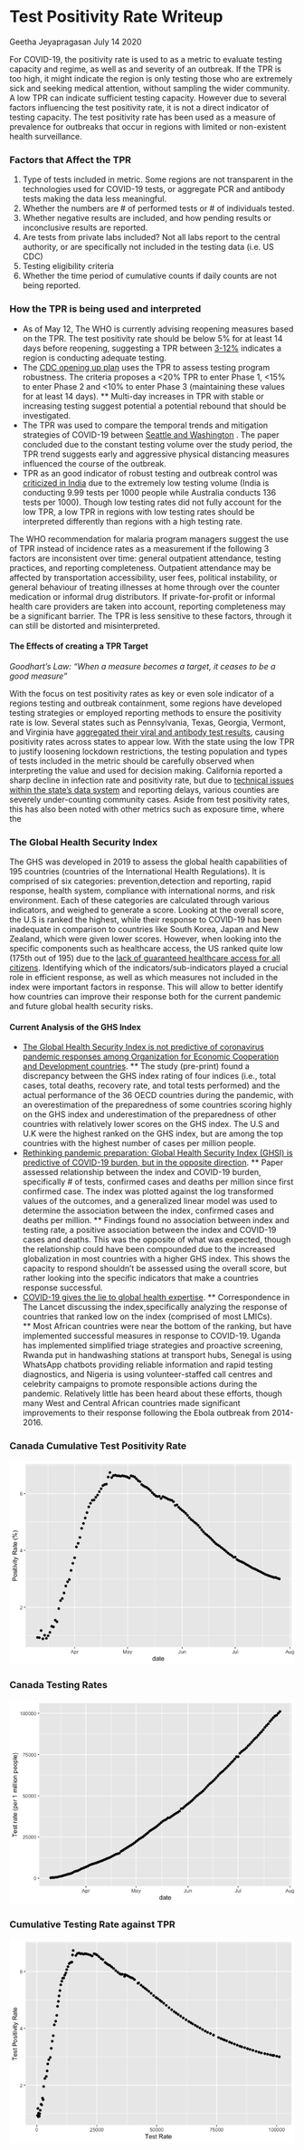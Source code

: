 Test Positivity Rate Writeup
================
Geetha Jeyapragasan
July 14 2020

For COVID-19, the positivity rate is used to as a metric to evaluate
testing capacity and regime, as well as and severity of an outbreak. If
the TPR is too high, it might indicate the region is only testing those
who are extremely sick and seeking medical attention, without sampling
the wider community. A low TPR can indicate sufficient testing capacity.
However due to several factors influencing the test positivity rate, it
is not a direct indicator of testing capacity. The test positivity rate
has been used as a measure of prevalence for outbreaks that occur in
regions with limited or non-existent health surveillance.

### Factors that Affect the TPR

1.  Type of tests included in metric. Some regions are not transparent
    in the technologies used for COVID-19 tests, or aggregate PCR and
    antibody tests making the data less meaningful.
2.  Whether the numbers are \# of performed tests or \# of individuals
    tested.
3.  Whether negative results are included, and how pending results or
    inconclusive results are reported.
4.  Are tests from private labs included? Not all labs report to the
    central authority, or are specifically not included in the testing
    data (i.e. US CDC)
5.  Testing eligibility criteria
6.  Whether the time period of cumulative counts if daily counts are not
    being reported.

### How the TPR is being used and interpreted

  - As of May 12, The WHO is currently advising reopening measures based
    on the TPR. The test positivity rate should be below 5% for at least
    14 days before reopening, suggesting a TPR between
    [3-12%](https://www.who.int/news-room/commentaries/detail/advice-on-the-use-of-point-of-care-immunodiagnostic-tests-for-covid-19)
    indicates a region is conducting adequate testing.
  - The [CDC opening up
    plan](https://www.cdc.gov/coronavirus/2019-ncov/downloads/php/CDC-Activities-Initiatives-for-COVID-19-Response.pdf)
    uses the TPR to assess testing program robustness. The criteria
    proposes a \<20% TPR to enter Phase 1, \<15% to enter Phase 2 and
    \<10% to enter Phase 3 (maintaining these values for at least 14
    days). \*\* Multi-day increases in TPR with stable or increasing
    testing suggest potential a potential rebound that should be
    investigated.
  - The TPR was used to compare the temporal trends and mitigation
    strategies of COVID-19 between [Seattle and
    Washington](https://jamanetwork.com/journals/jama/fullarticle/2766035)
    . The paper concluded due to the constant testing volume over the
    study period, the TPR trend suggests early and aggressive physical
    distancing measures influenced the course of the outbreak.
  - TPR as an good indicator of robust testing and outbreak control was
    [criticized in
    India](https://thewire.in/health/india-covid-19-testing-contradiction-rate)
    due to the extremely low testing volume (India is conducting 9.99
    tests per 1000 people while Australia conducts 136 tests per 1000).
    Though low testing rates did not fully account for the low TPR, a
    low TPR in regions with low testing rates should be interpreted
    differently than regions with a high testing rate.

The WHO recommendation for malaria program managers suggest the use of
TPR instead of incidence rates as a measurement if the following 3
factors are inconsistent over time: general outpatient attendance,
testing practices, and reporting completeness. Outpatient attendance may
be affected by transportation accessibility, user fees, political
instability, or general behaviour of treating illnesses at home through
over the counter medication or informal drug distributors. If
private-for-profit or informal health care providers are taken into
account, reporting completeness may be a significant barrier. The TPR is
less sensitive to these factors, through it can still be distorted and
misinterpreted.

#### The Effects of creating a TPR Target

*Goodhart’s Law: “When a measure becomes a target, it ceases to be a
good measure”*

With the focus on test positivity rates as key or even sole indicator of
a regions testing and outbreak containment, some regions have developed
testing strategies or employed reporting methods to ensure the
positivity rate is low. Several states such as Pennsylvania, Texas,
Georgia, Vermont, and Virginia have [aggregated their viral and antibody
test
results](https://www.theatlantic.com/health/archive/2020/05/cdc-and-states-are-misreporting-covid-19-test-data-pennsylvania-georgia-texas/611935/),
causing positivity rates across states to appear low. With the state
using the low TPR to justify loosening lockdown restrictions, the
testing population and types of tests included in the metric should be
carefully observed when interpreting the value and used for decision
making. California reported a sharp decline in infection rate and
positivity rate, but due to [technical issues within the state’s data
system](https://www.latimes.com/california/story/2020-08-04/californias-coronavirus-test-result-data-may-be-flawed-says-top-health-official)
and reporting delays, various counties are severely under-counting
community cases. Aside from test positivity rates, this has also been
noted with other metrics such as exposure time, where the

### The Global Health Security Index

The GHS was developed in 2019 to assess the global health capabilities
of 195 countries (countries of the International Health Regulations). It
is comprised of six categories: prevention,detection and reporting,
rapid response, health system, compliance with international norms, and
risk environment. Each of these categories are calculated through
various indicators, and weighed to generate a score. Looking at the
overall score, the U.S is ranked the highest, while their response to
COVID-19 has been inadequate in comparison to countries like South
Korea, Japan and New Zealand, which were given lower scores. However,
when looking into the specific components such as healthcare access, the
US ranked quite low (175th out of 195) due to the [lack of guaranteed
healthcare access for all
citizens](https://www.ghsindex.org/news/the-us-and-covid-19-leading-the-world-by-ghs-index-score-not-by-response/).
Identifying which of the indicators/sub-indicators played a crucial role
in efficient response, as well as which measures not included in the
index were important factors in response. This will allow to better
identify how countries can improve their response both for the current
pandemic and future global health security risks.

#### Current Analysis of the GHS Index

  - [The Global Health Security Index is not predictive of coronavirus
    pandemic responses among Organization for Economic Cooperation and
    Development
    countries](https://www.medrxiv.org/content/10.1101/2020.07.21.20159061v1).
    \*\* The study (pre-print) found a discrepancy between the GHS index
    rating of four indices (i.e., total cases, total deaths, recovery
    rate, and total tests performed) and the actual performance of the
    36 OECD countries during the pandemic, with an overestimation of the
    preparedness of some countries scoring highly on the GHS index and
    underestimation of the preparedness of other countries with
    relatively lower scores on the GHS index. The U.S and U.K were the
    highest ranked on the GHS index, but are among the top countries
    with the highest number of cases per million people.
  - [Rethinking pandemic preparation: Global Health Security Index
    (GHSI) is predictive of COVID-19 burden, but in the opposite
    direction](https://www.ncbi.nlm.nih.gov/pmc/articles/PMC7207133/).
    \*\* Paper assessed relationship between the index and COVID-19
    burden, specifically \# of tests, confirmed cases and deaths per
    million since first confirmed case. The index was plotted against
    the log transformed values of the outcomes, and a generalized linear
    model was used to determine the association between the index,
    confirmed cases and deaths per million. \*\* Findings found no
    association between index and testing rate, a positive association
    between the index and COVID-19 cases and deaths. This was the
    opposite of what was expected, though the relationship could have
    been compounded due to the increased globalization in most countries
    with a higher GHS index. This shows the capacity to respond
    shouldn’t be assessed using the overall score, but rather looking
    into the specific indicators that make a countries response
    successful.
  - [COVID-19 gives the lie to global health
    expertise](https://www.thelancet.com/journals/lancet/article/PIIS0140-6736\(20\)30739-X/fulltext).
    \*\* Correspondence in The Lancet discussing the index,specifically
    analyzing the response of countries that ranked low on the index
    (comprised of most LMICs).  
    \*\* Most African countries were near the bottom of the ranking, but
    have implemented successful measures in response to COVID-19. Uganda
    has implemented simplified triage strategies and proactive
    screening, Rwanda put in handwashing stations at transport hubs,
    Senegal is using WhatsApp chatbots providing reliable information
    and rapid testing diagnostics, and Nigeria is using
    volunteer-staffed call centres and celebrity campaigns to promote
    responsible actions during the pandemic. Relatively little has been
    heard about these efforts, though many West and Central African
    countries made significant improvements to their response following
    the Ebola outbreak from 2014-2016.

### Canada Cumulative Test Positivity Rate

![](Writeup_files/figure-gfm/tpr-1.png)<!-- -->

### Canada Testing Rates

![](Writeup_files/figure-gfm/unnamed-chunk-1-1.png)<!-- -->

### Cumulative Testing Rate against TPR

![](Writeup_files/figure-gfm/unnamed-chunk-2-1.png)<!-- -->
